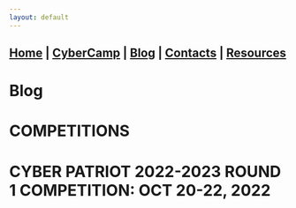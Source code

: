 ```yaml
---
layout: default
---
```


## [Home](./index.html) | [CyberCamp](./cybercamp.html) | [Blog](./blog.html) | [Contacts](./contacts.html) | [Resources](./resources.html)

# Blog

# COMPETITIONS

# CYBER PATRIOT 2022-2023 ROUND 1 COMPETITION: OCT 20-22, 2022 
